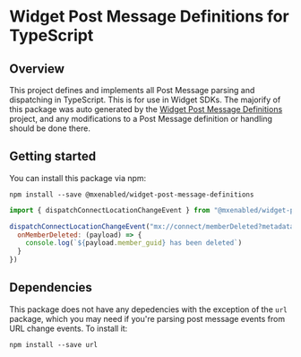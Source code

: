 # Widget Post Message Definitions for TypeScript

## Overview

This project defines and implements all Post Message parsing and dispatching in
TypeScript. This is for use in Widget SDKs. The majorify of this package was
auto generated by the [Widget Post Message
Definitions](https://github.com/mxenabled/widget-post-message-definitions)
project, and any modifications to a Post Message definition or handling should
be done there.


## Getting started

You can install this package via npm:

```
npm install --save @mxenabled/widget-post-message-definitions
```

```js
import { dispatchConnectLocationChangeEvent } from "@mxenabled/widget-post-message-definitions"

dispatchConnectLocationChangeEvent("mx://connect/memberDeleted?metadata=...", {
  onMemberDeleted: (payload) => {
    console.log(`${payload.member_guid} has been deleted`)
  }
})
```

## Dependencies

This package does not have any depedencies with the exception of the `url`
package, which you may need if you're parsing post message events from URL
change events. To install it:

```text
npm install --save url
```
